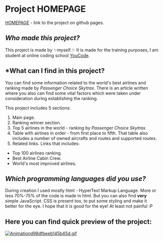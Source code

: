 # Project **HOMEPAGE**

[HOMEPAGE](https://myers32.github.io/homepage/) - link to the project on github pages.

## *Who made this project?*

This project is made by ✨myself.✨ 
It is made for the training purposes, I am student at online coding school [YouCode](https://www.youcode.pl).

## *What can I find in this project?

You can find some information related to the world's best airlines and ranking made by *Passenger Choice Skytrax*. 
There is an article written where you also can find some vital factors which were taken under consideration during establishing the ranking.

This project includes 5 sections: 
1. Main page.
2. Ranking winner section.
3. Top 5 airlines in the world - ranking by *Passenger Choice Skytrax*.
4. Table with airlines in order - from first place to fifth. That table also includes a number of owned aircrafts and routes and supported routes.
5. Related links. Links that includes:
- Top 100 airlines ranking.
- Best Airline Cabin Crew.
- World's most improved airlines. 

## *Which programming languages did you use?*

During creation I used mostly html - HyperText Markup Language. More or less 70%-75% of the code is made in html. But you can also find **very** simple JavaScript.
CSS is present too, to put some styling and make it better for the eye. I hope that it is good for the eye! At least not painful :P

## Here you can find quick preview of the project: 

[![Animationd98dfbeeb145b45d.gif](https://s3.gifyu.com/images/Animationd98dfbeeb145b45d.gif)](https://gifyu.com/image/SvFcY)

